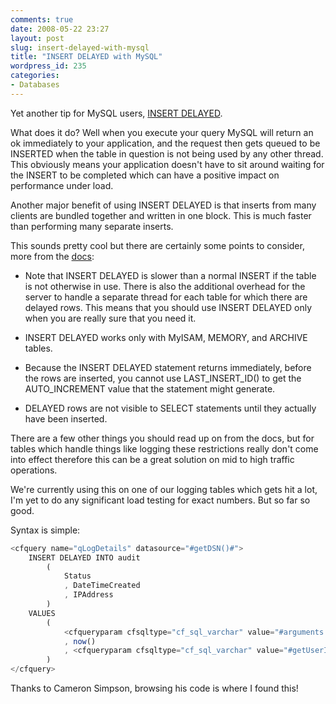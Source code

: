 ```yaml
---
comments: true
date: 2008-05-22 23:27
layout: post
slug: insert-delayed-with-mysql
title: "INSERT DELAYED with MySQL"
wordpress_id: 235
categories:
- Databases
---
```


Yet another tip for MySQL users, [INSERT DELAYED](http://dev.mysql.com/doc/refman/5.0/en/insert-delayed.html).

What does it do? Well when you execute your query MySQL will return an ok immediately to your application, and the request then gets queued to be INSERTED when the table in question is not being used by any other thread. This obviously means your application doesn't have to sit around waiting for the INSERT to be completed which can have a positive impact on performance under load.

Another major benefit of using INSERT DELAYED is that inserts from many clients are bundled together and written in one block. This is much faster than performing many separate inserts.

This sounds pretty cool but there are certainly some points to consider, more from the [docs](http://dev.mysql.com/doc/refman/5.0/en/insert-delayed.html):





  * Note that INSERT DELAYED is slower than a normal INSERT if the table is not otherwise in use. There is also the additional overhead for the server to handle a separate thread for each table for which there are delayed rows. This means that you should use INSERT DELAYED only when you are really sure that you need it.



  * INSERT DELAYED works only with MyISAM, MEMORY, and ARCHIVE tables.



  * Because the INSERT DELAYED statement returns immediately, before the rows are inserted, you cannot use LAST_INSERT_ID() to get the AUTO_INCREMENT value that the statement might generate.



  * DELAYED rows are not visible to SELECT statements until they actually have been inserted.



There are a few other things you should read up on from the docs, but for tables which handle things like logging these restrictions really don't come into effect therefore this can be a great solution on mid to high traffic operations.

We're currently using this on one of our logging tables which gets hit a lot, I'm yet to do any significant load testing for exact numbers. But so far so good.

Syntax is simple:

``` javascript
<cfquery name="qLogDetails" datasource="#getDSN()#">
	INSERT DELAYED INTO audit
		(
			Status
			, DateTimeCreated
			, IPAddress
		)
	VALUES
		(
			<cfqueryparam cfsqltype="cf_sql_varchar" value="#arguments.status#" />
			, now()
			, <cfqueryparam cfsqltype="cf_sql_varchar" value="#getUserIP()#" />
		)
</cfquery>
```

Thanks to Cameron Simpson, browsing his code is where I found this!
